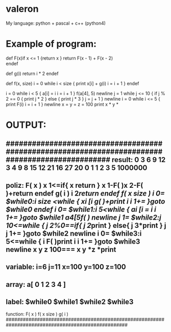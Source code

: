 # valeron
My language: python + pascal + c++ (python4)

# Example of program:

def F(x)if x <= 1 \{return x \}
 return F(x - 1) + F(x - 2)  
endef  

def g(i)
	return i * 2
endef

def f(x, size)
	i = 0
	while i < size {
		print x[i] + g(i)
		i = i + 1
	}
endef

i = 0
while i < 5 {
	a[i] = i
	i = i + 1
}
f(a[4], 5)
newline
j = 1
while j <= 10 {
	if j % 2 == 0 {
		print j * 2
	}
	else {
		print j * 3
	}
	j = j + 1
}
newline
i = 0
while i <= 5 {
	print F(i)
	i = i + 1
}
newline
x = y = z = 100
print x * y * 

# OUTPUT:
################################################################################################
result:
0 3 6 9 12 
3 4 9 8 15 12 21 16 27 20 
0 1 1 2 3 5 
1000000 
------------------------------------
poliz:
F( x )
x 1<=if{
x return 
}
x 1-F( )x 2-F( )+return 
endef
g( i )
i 2*return 
endef
f( x size )
i 0=
$while0:i size <while {
xi [i g( )+print 
i i 1+=
}goto $while0
endef
i 0=
$while1:i 5<while {
ai [i =
i i 1+=
}goto $while1
a4[5f( )
newline 
j 1=
$while2:j 10<=while {
j 2%0==if{
j 2*print 
}
else{
j 3*print 
}
j j 1+=
}goto $while2
newline 
i 0=
$while3:i 5<=while {
i F( )print 
i i 1+=
}goto $while3
newline 
x y z 100===
x y *z *print 
------------------------------------
variable:
i=6
j=11
x=100
y=100
z=100
------------------------------------
array:
a[ 0 1 2 3 4 ]
------------------------------------
label:
$while0
$while1
$while2
$while3
------------------------------------
function:
F( x )
f( x size )
g( i )
###################################################################################################
